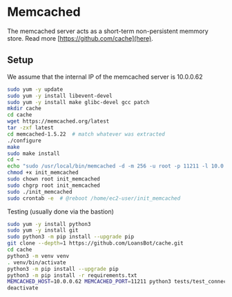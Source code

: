 # Memcached

The memcached server acts as a short-term non-persistent memmory store. Read
more [https://github.com/cache](here).

## Setup

We assume that the internal IP of the memcached server is 10.0.0.62

```bash
sudo yum -y update
sudo yum -y install libevent-devel
sudo yum -y install make glibc-devel gcc patch
mkdir cache
cd cache
wget https://memcached.org/latest
tar -zxf latest
cd memcached-1.5.22  # match whatever was extracted
./configure
make
sudo make install
cd ~
echo "sudo /usr/local/bin/memcached -d -m 256 -u root -p 11211 -l 10.0.0.62" > init_memcached
chmod +x init_memcached
sudo chown root init_memcached
sudo chgrp root init_memcached
sudo ./init_memcached
sudo crontab -e  # @reboot /home/ec2-user/init_memcached
```

Testing (usually done via the bastion)

```bash
sudo yum -y install python3
sudo yum -y install git
sudo python3 -m pip install --upgrade pip
git clone --depth=1 https://github.com/LoansBot/cache.git
cd cache
python3 -m venv venv
. venv/bin/activate
python3 -m pip install --upgrade pip
python3 -m pip install -r requirements.txt
MEMCACHED_HOST=10.0.0.62 MEMCACHED_PORT=11211 python3 tests/test_connection.py
deactivate
```
